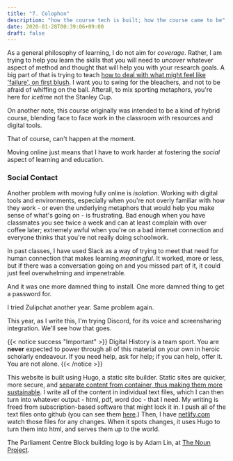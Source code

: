 ```yaml
---
title: "7. Colophon"
description: "how the course tech is built; how the course came to be"
date: 2020-01-28T00:39:06+09:00
draft: false
---
```


As a general philosophy of learning, I do not aim for _coverage_. Rather, I am trying to help you learn the skills that you will need to _uncover_ whatever aspect of method and thought that will help you with your research goals. A big part of that is trying to teach [how to deal with what might feel like 'failure', on first blush](https://thedigitalpress.org/failing-gloriously/). I want you to swing for the bleachers, and not to be afraid of whiffing on the ball. Afterall, to mix sporting metaphors, you're here for _icetime_ not the Stanley Cup.

On another note, this course originally was intended to be a kind of hybrid course, blending face to face work in the classroom with resources and digital tools.

That of course, can't happen at the moment.

Moving online just means that I have to work harder at fostering the _social_ aspect of learning and education.

### Social Contact

Another problem with moving fully online is _isolation_. Working with digital tools and environments, especially when you're not overly familiar with how they work - or even the underlying metaphors that would help you make sense of what's going on - is frustrating. Bad enough when you have classmates you see twice a week and can at least complain with over coffee later; extremely awful when you're on a bad internet connection and everyone thinks that you're not really doing schoolwork.

In past classes, I have used Slack as a way of trying to meet that need for human connection that makes learning _meaningful_. It worked, more or less, but if there was a conversation going on and you missed part of it, it could just feel overwhelming and impenetrable.

And it was one more damned thing to install. One more damned thing to get a password for.

I tried Zulipchat another year. Same problem again.

This year, as I write this, I'm trying Discord, for its voice and screensharing integration. We'll see how that goes.

{{< notice success "Important" >}} Digital History is a team sport. You are **never** expected to power through all of this material on your own in heroic scholarly endeavour. If you need help, ask for help; if you can help, offer it. You are not alone.
{{< /notice >}}

This website is built using Hugo, a static site builder. Static sites are quicker, more secure, and [separate content from container, thus making them more sustainable](https://programminghistorian.org/en/lessons/sustainable-authorship-in-plain-text-using-pandoc-and-markdown). I write all of the content in individual text files, which I can then turn into whatever output - html, pdf, word doc - that I need. My writing is freed from subscription-based software that might lock it in. I push all of the text files onto github (you can see them [here](https://github.com/shawngraham/hist3908/tree/master/content/en).) Then, I have [netlify.com](http://netlify.com) watch those files for any changes. When it spots changes, it uses Hugo to turn them into html, and serves them up to the world.

The Parliament Centre Block building logo is by Adam Lin, at [The Noun Project](https://thenounproject.com/search/?q=parliament%20of%20canada&i=1977679). 
